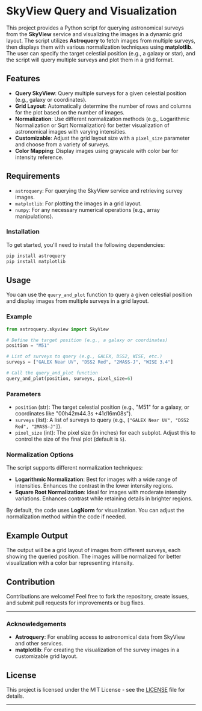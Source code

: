 # SkyView Query and Visualization

This project provides a Python script for querying astronomical surveys from the **SkyView** service and visualizing the images in a dynamic grid layout. The script utilizes **Astroquery** to fetch images from multiple surveys, then displays them with various normalization techniques using **matplotlib**. The user can specify the target celestial position (e.g., a galaxy or star), and the script will query multiple surveys and plot them in a grid format.

## Features

- **Query SkyView**: Query multiple surveys for a given celestial position (e.g., galaxy or coordinates).
- **Grid Layout**: Automatically determine the number of rows and columns for the plot based on the number of images.
- **Normalization**: Use different normalization methods (e.g., Logarithmic Normalization or Sqrt Normalization) for better visualization of astronomical images with varying intensities.
- **Customizable**: Adjust the grid layout size with a `pixel_size` parameter and choose from a variety of surveys.
- **Color Mapping**: Display images using grayscale with color bar for intensity reference.

## Requirements

- `astroquery`: For querying the SkyView service and retrieving survey images.
- `matplotlib`: For plotting the images in a grid layout.
- `numpy`: For any necessary numerical operations (e.g., array manipulations).

### Installation

To get started, you'll need to install the following dependencies:

```bash
pip install astroquery
pip install matplotlib
```

## Usage

You can use the `query_and_plot` function to query a given celestial position and display images from multiple surveys in a grid layout.

### Example

```python
from astroquery.skyview import SkyView

# Define the target position (e.g., a galaxy or coordinates)
position = "M51"

# List of surveys to query (e.g., GALEX, DSS2, WISE, etc.)
surveys = ["GALEX Near UV", "DSS2 Red", "2MASS-J", "WISE 3.4"]

# Call the query_and_plot function
query_and_plot(position, surveys, pixel_size=6)
```

### Parameters

- `position` (str): The target celestial position (e.g., "M51" for a galaxy, or coordinates like "00h42m44.3s +41d16m08s").
- `surveys` (list): A list of surveys to query (e.g., `["GALEX Near UV", "DSS2 Red", "2MASS-J"]`).
- `pixel_size` (int): The pixel size (in inches) for each subplot. Adjust this to control the size of the final plot (default is `5`).

### Normalization Options

The script supports different normalization techniques:

- **Logarithmic Normalization**: Best for images with a wide range of intensities. Enhances the contrast in the lower intensity regions.
- **Square Root Normalization**: Ideal for images with moderate intensity variations. Enhances contrast while retaining details in brighter regions.

By default, the code uses **LogNorm** for visualization. You can adjust the normalization method within the code if needed.

## Example Output

The output will be a grid layout of images from different surveys, each showing the queried position. The images will be normalized for better visualization with a color bar representing intensity.

## Contribution

Contributions are welcome! Feel free to fork the repository, create issues, and submit pull requests for improvements or bug fixes. 

---

### Acknowledgements

- **Astroquery**: For enabling access to astronomical data from SkyView and other services.
- **matplotlib**: For creating the visualization of the survey images in a customizable grid layout.

## License

This project is licensed under the MIT License - see the [LICENSE](LICENSE) file for details.

---
